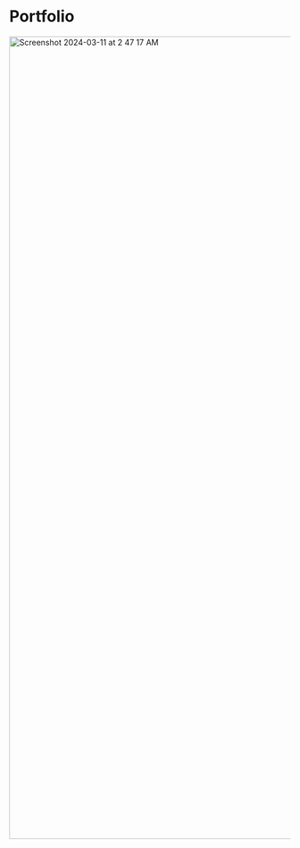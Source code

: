 # Portfolio

<img width="1437" alt="Screenshot 2024-03-11 at 2 47 17 AM" src="https://github.com/bhartik021/portfolio/assets/75694208/c3dc4f2f-1edf-452f-b7e7-d9d3057bd4be">
